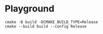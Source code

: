 # Playground

```
cmake -B build -DCMAKE_BUILD_TYPE=Release
cmake --build build --config Release
```